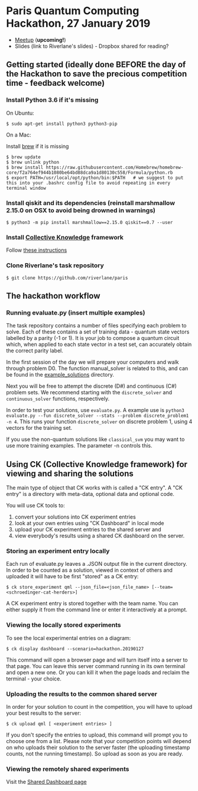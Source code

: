 # Paris Quantum Computing Hackathon, 27 January 2019

* [Meetup](https://www.meetup.com/Paris-Quantum-Computing-Technologies/events/256367871) (**upcoming!**)
* Slides (link to Riverlane's slides) - Dropbox shared for reading?

## Getting started (ideally done BEFORE the day of the Hackathon to save the precious competition time - feedback welcome)

### Install Python 3.6 if it's missing

On Ubuntu:
```
$ sudo apt-get install python3 python3-pip
```

On a Mac:

Install [brew](https://brew.sh) if it is missing

```
$ brew update
$ brew unlink python
$ brew install https://raw.githubusercontent.com/Homebrew/homebrew-core/f2a764ef944b1080be64bd88dca9a1d80130c558/Formula/python.rb
$ export PATH=/usr/local/opt/python/bin:$PATH   # we suggest to put this into your .bashrc config file to avoid repeating in every terminal window
```

### Install qiskit and its dependencies (reinstall marshmallow 2.15.0 on OSX to avoid being drowned in warnings)
```
$ python3 -m pip install marshmallow==2.15.0 qiskit==0.7 --user
```

### Install [Collective Knowledge](http://cknowledge.org) framework

Follow [these instructions](https://github.com/ctuning/ck#installation)

### Clone Riverlane's task repository
```
$ git clone https://github.com/riverlane/paris
```

## The hackathon workflow

### Running evaluate.py (insert multiple examples)

The task repository contains a number of files specifying each problem to solve. Each of these contains a set of
training data - quantum state vectors labelled by a parity (-1 or 1). It is your job to compose a quantum circuit which, when
applied to each state vector in a test set, can accurately obtain the correct parity label.

In the first session of the day we will prepare your computers and walk through problem D0. The function manual_solver
is related to this, and can be found in the
[example_solutions](https://github.com/riverlane/paris/tree/master/example_solutions) directory.

Next you will be free to attempt the discrete (D#) and continuous (C#) problem sets. We recommend starting with the
`discrete_solver` and `continuous_solver` functions, respectively.

In order to test your solutions, use `evaluate.py`. A example use is `python3 evaluate.py --fun discrete_solver --stats
--problem discrete_problem1 -n 4`. This runs your function `discrete_solver` on discrete problem 1, using 4 vectors for the training set.

If you use the non-quantum solutions like `classical_svm` you may want to use more training examples. The parameter -n controls this.

## Using CK (Collective Knowledge framework) for viewing and sharing the solutions

The main type of object that CK works with is called a "CK entry".
A "CK entry" is a directory with meta-data, optional data and optional code.

You will use CK tools to:
1. convert your solutions into CK experiment entries
1. look at your own entries using "CK Dashboard" in local mode
1. upload your CK experiment entries to the shared server and
1. view everybody's results using a shared CK dashboard on the server.

### Storing an experiment entry locally

Each run of evaluate.py leaves a .JSON output file in the current directory.
In order to be counted as a solution, viewed in context of others and uploaded
it will have to be first "stored" as a CK entry:

```
$ ck store_experiment qml --json_file=<json_file_name> [--team=<schroedinger-cat-herders>]
```

A CK experiment entry is stored together with the team name.
You can either supply it from the command line or enter it interactively at a prompt.

### Viewing the locally stored experiments

To see the local experimental entries on a diagram:
```
$ ck display dashboard --scenario=hackathon.20190127
```
This command will open a browser page and will turn itself into a server to that page.
You can leave this server command running in its own terminal and open a new one.
Or you can kill it when the page loads and reclaim the terminal - your choice.

### Uploading the results to the common shared server

In order for your solution to count in the competition, you will have to upload
your best results to the server:
```
$ ck upload qml [ <experiment entries> ]
```
If you don't specify the entries to upload, this command will prompt you to choose one from a list.
Please note that your competition points will depend on who uploads their solution to the server faster
(the uploading timestamp counts, not the running timestamp). So upload as soon as you are ready.

### Viewing the remotely shared experiments

Visit the [Shared Dashboard page](http://cknowledge.org/dashboard/hackathon.20190127)
